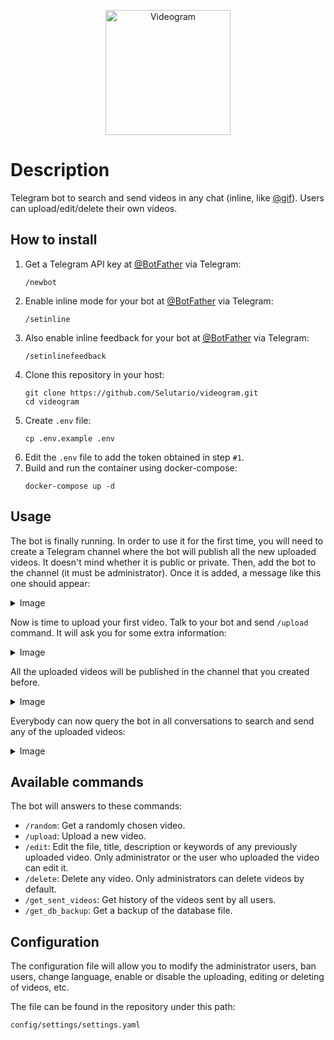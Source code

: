 <p align="center">
  <img src="https://user-images.githubusercontent.com/23361101/156668909-02ef8410-d8ed-4fac-b354-75facb9f84d0.png" alt="Videogram" height="200"/>
</p>


# Description
Telegram bot to search and send videos in any chat (inline, like [@gif](https://telegram.me/gif)). Users can upload/edit/delete their own videos.

## How to install
1. Get a Telegram API key at [@BotFather](https://t.me/botfather) via Telegram:
   ```
   /newbot
   ```
2. Enable inline mode for your bot at [@BotFather](https://t.me/botfather) via Telegram:
   ```
   /setinline
   ```
3. Also enable inline feedback for your bot at [@BotFather](https://t.me/botfather) via Telegram:
   ```
   /setinlinefeedback
   ```
3. Clone this repository in your host:
   ```
   git clone https://github.com/Selutario/videogram.git
   cd videogram
   ```
4. Create `.env` file:
   ```
   cp .env.example .env
   ```
5. Edit the `.env` file to add the token obtained in step `#1`.
6. Build and run the container using docker-compose:
   ```
   docker-compose up -d
   ```

## Usage

The bot is finally running. In order to use it for the first time, you will need to create a Telegram channel where the bot will publish all the new uploaded videos. It doesn't mind whether it is public or private. Then, add the bot to the channel (it must be administrator). Once it is added, a message like this one should appear:
<details>
<summary>Image</summary>

![image](https://user-images.githubusercontent.com/23361101/236672171-bd34fce2-e423-4690-aaa1-cf2f44cb5fd5.png)

</details>

Now is time to upload your first video. Talk to your bot and send `/upload` command. It will ask you for some extra information:

<details>
<summary>Image</summary>

![image](https://user-images.githubusercontent.com/23361101/236672154-318e3921-25d2-46a3-8f95-cd134fe08372.png)

</details>

All the uploaded videos will be published in the channel that you created before. 

<details>
<summary>Image</summary>

![image](https://user-images.githubusercontent.com/23361101/236672221-3e03bf7c-6560-477f-ac6a-127edc6881ec.png)

</details>

Everybody can now query the bot in all conversations to search and send any of the uploaded videos:

<details>
<summary>Image</summary>

![image](https://user-images.githubusercontent.com/23361101/236672332-1194b3d5-3ba3-4a8f-a6fb-5da4fed35f3c.png)

</details>

## Available commands

The bot will answers to these commands:
- `/random`: Get a randomly chosen video.
- `/upload`: Upload a new video.
- `/edit`: Edit the file, title, description or keywords of any previously uploaded video. Only administrator or the user who uploaded the video can edit it.
- `/delete`: Delete any video. Only administrators can delete videos by default.
- `/get_sent_videos`: Get history of the videos sent by all users.
- `/get_db_backup`: Get a backup of the database file.

## Configuration

The configuration file will allow you to modify the administrator users, ban users, change language, enable or disable the uploading, editing or deleting of videos, etc.

The file can be found in the repository under this path:
```
config/settings/settings.yaml
```